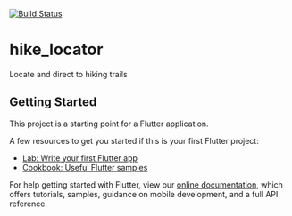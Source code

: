[![Build Status](https://travis-ci.com/ChicoState/HikeLocator.svg?branch=master)](https://travis-ci.com/ChicoState/HikeLocator)

# hike_locator

Locate and direct to hiking trails

## Getting Started

This project is a starting point for a Flutter application.

A few resources to get you started if this is your first Flutter project:

- [Lab: Write your first Flutter app](https://flutter.io/docs/get-started/codelab)
- [Cookbook: Useful Flutter samples](https://flutter.io/docs/cookbook)

For help getting started with Flutter, view our
[online documentation](https://flutter.io/docs), which offers tutorials,
samples, guidance on mobile development, and a full API reference.
